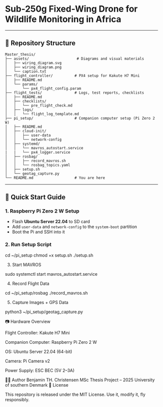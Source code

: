 # Sub-250g Fixed-Wing Drone for Wildlife Monitoring in Africa

---

## 🧩 Repository Structure

```console
Master_thesis/
├── assets/                      # Diagrams and visual materials
│   ├── wiring_diagram.svg
│   ├── wiring_diagram.png
│   └── caption.txt
├── flight_controller/          # PX4 setup for Kakute H7 Mini
│   ├── README.md
│   └── params/
│       └── px4_flight_config.param
├── flight_tests/               # Logs, test reports, checklists
│   ├── README.md
│   ├── checklists/
│   │   └── pre_flight_check.md
│   ├── logs/
│   │   └── flight_log_template.md
├── pi_setup/                   # Companion computer setup (Pi Zero 2 W)
│   ├── README.md
│   ├── cloud-init/
│   │   ├── user-data
│   │   └── network-config
│   ├── systemd/
│   │   └── mavros_autostart.service
|   |   └── px4_logger.service
│   ├── rosbag/
│   │   ├── record_mavros.sh
│   │   └── rosbag_topics.yaml
│   ├── setup.sh
│   └── geotag_capture.py
└── README.md                   # You are here
```

---

## 🚀 Quick Start Guide

### 1. Raspberry Pi Zero 2 W Setup

- Flash **Ubuntu Server 22.04** to SD card  
- Add `user-data` and `network-config` to the `system-boot` partition  
- Boot the Pi and SSH into it  

### 2. Run Setup Script


cd ~/pi_setup
chmod +x setup.sh
./setup.sh

3. Start MAVROS

sudo systemctl start mavros_autostart.service

4. Record Flight Data

cd ~/pi_setup/rosbag
./record_mavros.sh

5. Capture Images + GPS Data

python3 ~/pi_setup/geotag_capture.py

📷 Hardware Overview

Flight Controller: Kakute H7 Mini

Companion Computer: Raspberry Pi Zero 2 W

OS: Ubuntu Server 22.04 (64-bit)

Camera: Pi Camera v2

Power Supply: ESC BEC (5V 2–3A)

👨‍💻 Author
Benjamin TH. Christensen
MSc Thesis Project – 2025
University of southern Denmark
📜 License

This repository is released under the MIT License. Use it, modify it, fly responsibly.
